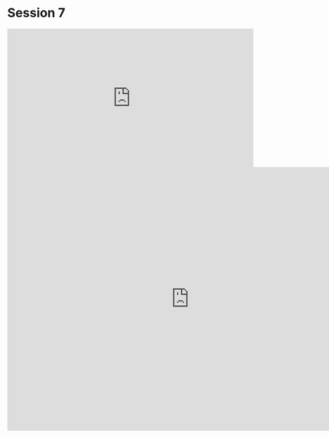 # Session 7

<iframe width="560" height="315" src="https://www.youtube.com/embed/5Nv67sIUUMo" frameborder="0" allow="autoplay; encrypted-media" allowfullscreen></iframe>

<iframe id="iframe_container" frameborder="0" webkitallowfullscreen="" mozallowfullscreen="" allowfullscreen="" allow="autoplay; fullscreen" width="825" height="600" src="https://prezi.com/embed/0b9mbj2hmjmk/?bgcolor=ffffff&amp;lock_to_path=0&amp;autoplay=0&amp;autohide_ctrls=0&amp;landing_data=bHVZZmNaNDBIWnNjdEVENDRhZDFNZGNIUE43MHdLNWpsdFJLb2ZHanI0NUhjU1JnSFJmTmxCRC96dzFXdmtvOE1RPT0&amp;landing_sign=ZOr9ojD29eFaW0WEEMhxEJputm_Cg3u-SjaeuQ5ySys"></iframe>
